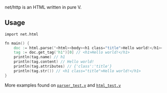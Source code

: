net/http is an HTML written in pure V.

## Usage
```v oksyntax
import net.html

fn main() {
	doc := html.parse('<html><body><h1 class="title">Hello world!</h1></body></html>')
	tag := doc.get_tag('h1')[0] // <h1>Hello world!</h1>
	println(tag.name) // h1
	println(tag.content) // Hello world!
	println(tag.attributes) // {'class':'title'}
	println(tag.str()) // <h1 class="title">Hello world!</h1>
}
```
More examples found on [`parser_test.v`](parser_test.v) and [`html_test.v`](html_test.v)
